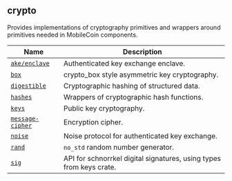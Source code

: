 ## crypto

Provides implementations of cryptography primitives and wrappers around primitives needed in MobileCoin components.

| Name    | Description |
| ------- | ----------- |
| [`ake/enclave`](./ake/enclave/) | Authenticated key exchange enclave. |
| [`box`](./box/README.md) | crypto_box style asymmetric key cryptography. |
| [`digestible`](./digestible/README.md) | Cryptographic hashing of structured data. |
| [`hashes`](./hashes/README.md) | Wrappers of cryptographic hash functions. |
| [`keys`](./keys/README.md) | Public key cryptography. |
| [`message-cipher`](./message-cipher/README.md) | Encryption cipher. |
| [`noise`](./noise/) | Noise protocol for authenticated key exchange. |
| [`rand`](./mcrand/README.md) | `no_std` random number generator. |
| [`sig`](./sig/README.md) | API for schnorrkel digital signatures, using types from keys crate. |
